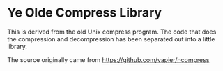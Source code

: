
# Ye Olde Compress Library

This is derived from the old Unix compress program.  The code that
does the compression and decompression has been separated out into a
little library.

The source originally came from https://github.com/vapier/ncompress 
